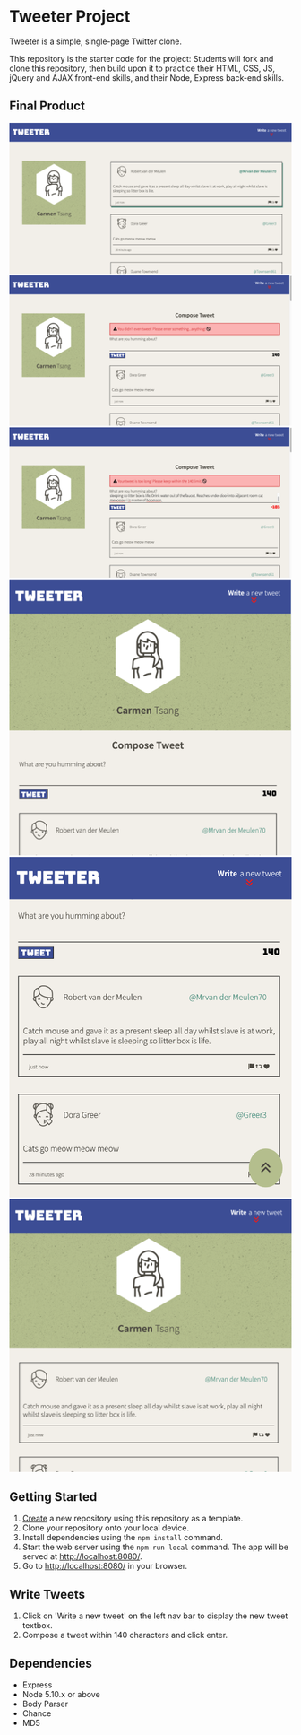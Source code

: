 # Tweeter Project

Tweeter is a simple, single-page Twitter clone.

This repository is the starter code for the project: Students will fork and clone this repository, then build upon it to practice their HTML, CSS, JS, jQuery and AJAX front-end skills, and their Node, Express back-end skills.

## Final Product
![Tweeter Desktop View](https://github.com/carmtsang/tweeter/blob/master/docs/no-textbox.png)
![Desktop view with error message](https://github.com/carmtsang/tweeter/blob/master/docs/error-message.png)
![Desktop view with error message](https://github.com/carmtsang/tweeter/blob/master/docs/error-message2.png)
![Tweeter Mobile view](https://github.com/carmtsang/tweeter/blob/master/docs/mobile-view.png)
![Mobile view with tweet composer](https://github.com/carmtsang/tweeter/blob/master/docs/mobile-posted-tweets.png)
![Mobile view without tweet compser](https://github.com/carmtsang/tweeter/blob/master/docs/mobile-no-textbox.png)

## Getting Started

1. [Create](https://docs.github.com/en/repositories/creating-and-managing-repositories/creating-a-repository-from-a-template) a new repository using this repository as a template.
2. Clone your repository onto your local device.
3. Install dependencies using the `npm install` command.
3. Start the web server using the `npm run local` command. The app will be served at <http://localhost:8080/>.
4. Go to <http://localhost:8080/> in your browser.

## Write Tweets
1. Click on 'Write a new tweet' on the left nav bar to display the new tweet textbox.
2. Compose a tweet within 140 characters and click enter.

## Dependencies

- Express
- Node 5.10.x or above
- Body Parser
- Chance
- MD5

